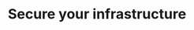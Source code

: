 ---
title: Secure your infrastructure
description: Learn how to secure your dynamic heterogeneous environment with a consistent, fine-grained cross-service authentication API.
image: /img/use-cases/secure-your.png
width: large
priority: 2
frontpage: true
tags:
  - secure-your
---
